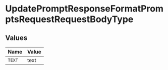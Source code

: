 # UpdatePromptResponseFormatPromptsRequestRequestBodyType


## Values

| Name   | Value  |
| ------ | ------ |
| `TEXT` | text   |